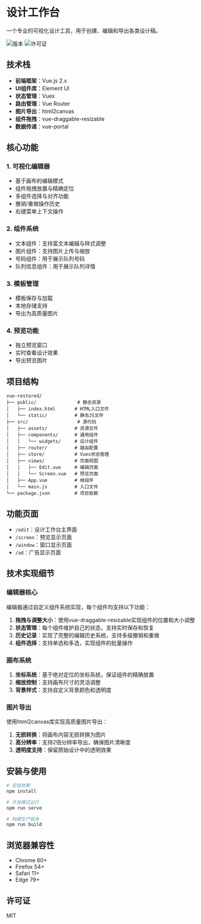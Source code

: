 # 设计工作台

一个专业的可视化设计工具，用于创建、编辑和导出各类设计稿。

![版本](https://img.shields.io/badge/version-1.0.0-blue.svg)
![许可证](https://img.shields.io/badge/license-MIT-green.svg)

## 技术栈

- **前端框架**：Vue.js 2.x
- **UI组件库**：Element UI
- **状态管理**：Vuex
- **路由管理**：Vue Router
- **图片导出**：html2canvas
- **组件拖拽**：vue-draggable-resizable
- **数据传递**：vue-portal

## 核心功能

### 1. 可视化编辑器

- 基于画布的编辑模式
- 组件拖拽放置与精确定位
- 多组件选择与对齐功能
- 撤销/重做操作历史
- 右键菜单上下文操作

### 2. 组件系统

- 文本组件：支持富文本编辑与样式调整
- 图片组件：支持图片上传与缩放
- 号码组件：用于展示队列号码
- 队列信息组件：用于展示队列详情

### 3. 模板管理

- 模板保存与加载
- 本地存储支持
- 导出为高质量图片

### 4. 预览功能

- 独立预览窗口
- 实时查看设计效果
- 导出预览图片

## 项目结构

```
vue-restored/
├── public/               # 静态资源
│   ├── index.html       # HTML入口文件
│   └── static/          # 静态JS文件
├── src/                  # 源代码
│   ├── assets/          # 资源文件
│   ├── components/      # 通用组件
│   │   └── widgets/     # 设计组件
│   ├── router/          # 路由配置
│   ├── store/           # Vuex状态管理
│   ├── views/           # 页面视图
│   │   ├── Edit.vue     # 编辑页面
│   │   └── Screen.vue   # 预览页面
│   ├── App.vue          # 根组件
│   └── main.js          # 入口文件
└── package.json         # 项目依赖
```

## 功能页面

- `/edit`：设计工作台主界面
- `/screen`：预览显示页面
- `/window`：窗口显示页面
- `/ad`：广告显示页面

## 技术实现细节

### 编辑器核心

编辑器通过自定义组件系统实现，每个组件均支持以下功能：

1. **拖拽与调整大小**：使用vue-draggable-resizable实现组件的位置和大小调整
2. **状态管理**：每个组件维护自己的状态，支持实时保存和恢复
3. **历史记录**：实现了完整的编辑历史系统，支持多级撤销和重做
4. **组件选择**：支持单选和多选，实现组件的批量操作

### 画布系统

1. **坐标系统**：基于绝对定位的坐标系统，保证组件的精确放置
2. **缩放控制**：支持画布尺寸的灵活调整
3. **背景样式**：支持自定义背景颜色和透明度

### 图片导出

使用html2canvas库实现高质量图片导出：

1. **无损转换**：将画布内容无损转换为图片
2. **高分辨率**：支持2倍分辨率导出，确保图片清晰度
3. **透明度支持**：保留原始设计中的透明效果

## 安装与使用

```bash
# 安装依赖
npm install

# 开发模式运行
npm run serve

# 构建生产版本
npm run build
```

## 浏览器兼容性

- Chrome 60+
- Firefox 54+
- Safari 11+
- Edge 79+

## 许可证

MIT 